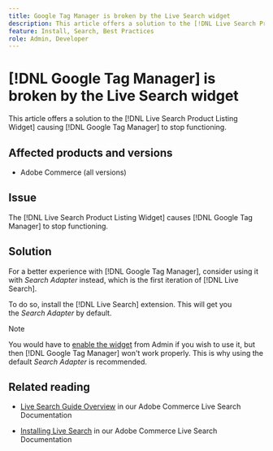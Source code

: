 ```yaml
---
title: Google Tag Manager is broken by the Live Search widget
description: This article offers a solution to the [!DNL Live Search Product Listing Widget] causing [!DNL Google Tag Manager] to stop functioning.
feature: Install, Search, Best Practices
role: Admin, Developer
---
```

# [!DNL Google Tag Manager] is broken by the Live Search widget

This article offers a solution to the [!DNL Live Search Product Listing Widget] causing [!DNL Google Tag Manager] to stop functioning.

## Affected products and versions

* Adobe Commerce (all versions)

## Issue

The [!DNL Live Search Product Listing Widget] causes [!DNL Google Tag Manager] to stop functioning.

## Solution

For a better experience with [!DNL Google Tag Manager], consider using it with *Search Adapter* instead, which is the first iteration of [!DNL Live Search]. 

To do so, install the [!DNL Live Search] extension. This will get you the *Search Adapter* by default.

>[!NOTE]
>
>You would have to [enable the widget](https://experienceleague.adobe.com/docs/commerce-merchant-services/live-search/live-search-storefront/plp-styling.html) from Admin if you wish to use it, but then [!DNL Google Tag Manager] won't work properly. This is why using the default *Search Adapter* is recommended.

## Related reading

* [Live Search Guide Overview](https://experienceleague.adobe.com/docs/commerce-merchant-services/live-search/guide-overview.html) in our Adobe Commerce Live Search Documentation

* [Installing Live Search](https://experienceleague.adobe.com/docs/commerce-merchant-services/live-search/onboard/install.html) in our Adobe Commerce Live Search Documentation
